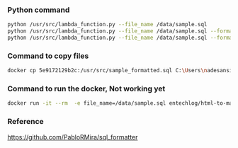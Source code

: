 ### Python command
```bash
python /usr/src/lambda_function.py --file_name /data/sample.sql
python /usr/src/lambda_function.py --file_name /data/sample.sql --formatter sql-formatter
python /usr/src/lambda_function.py --file_name /data/sample.sql --formatter sqlparse
```

### Command to copy files
```bash
docker cp 5e9172129b2c:/usr/src/sample_formatted.sql C:\Users\nadesansiva\Downloads
```

### Command to run the docker, Not working yet
```bash
docker run -it --rm  -e file_name=/data/sample.sql entechlog/html-to-markdown-app
```

### Reference
https://github.com/PabloRMira/sql_formatter

